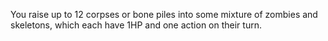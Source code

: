 You raise up to 12 corpses or bone piles into some mixture of zombies and skeletons, which each have 1HP and one action on their turn.